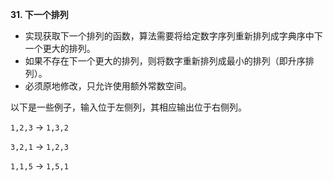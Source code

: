 **31. 下一个排列**
- 实现获取下一个排列的函数，算法需要将给定数字序列重新排列成字典序中下一个更大的排列。
- 如果不存在下一个更大的排列，则将数字重新排列成最小的排列（即升序排列）。
- 必须原地修改，只允许使用额外常数空间。

以下是一些例子，输入位于左侧列，其相应输出位于右侧列。

`1,2,3` → `1,3,2`

`3,2,1` → `1,2,3`

`1,1,5` → `1,5,1`
